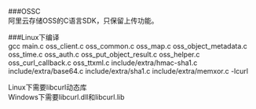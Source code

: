 ﻿###OSSC  
阿里云存储OSS的C语言SDK，只保留上传功能。

###Linux下编译  
gcc main.c oss_client.c oss_common.c oss_map.c oss_object_metadata.c oss_time.c oss_auth.c oss_put_object_result.c oss_helper.c oss_curl_callback.c oss_ttxml.c include/extra/hmac-sha1.c include/extra/base64.c include/extra/sha1.c include/extra/memxor.c -lcurl  
  
Linux下需要libcurl动态库  
Windows下需要libcurl.dll和libcurl.lib
